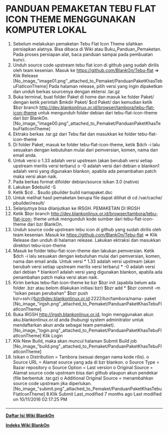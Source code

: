 # PANDUAN PEMAKETAN TEBU FLAT ICON THEME MENGGUNAKAN KOMPUTER LOKAL
   1. Sebelum melakukan pemaketan Tebu Flat Icon Theme silahkan persiapkan
      alatnya. Bisa dibaca di Wiki atau ​Buku_Panduan_Pemaketan. Pada proses
      persiapan alat, baca panduan sampai pada pembuatan kunci.
   2. Unduh source code upstream tebu flat icon di github yang sudah dirilis
      oleh team kesenian. Masuk ke ​https://github.com/BlankOn/Tebu-flat =>
      Klik Release
[No_image_"image01.png"_attached_to_Pemaket/PanduanPaketKhasTebuFlatIconTheme]
Pada halaman release, pilih versi yang ingin dipaketkan dan unduh berkas
sourcenya dengan ektensi .tar.gz
   1. Buka terminal, buat folder Paket di home dan masuk ke folder Paket/
      dengan ketik perintah
      $mkdir Paket/
      $cd Paket/
dan kemudian ketik
$bzr branch http://dev.blankonlinux.or.id/browser/tambora/tebu-flat-icon-theme
untuk mengunduh folder debian dari tebu-flat-icon-theme dari bzr BlankOn.
[No_image_"image00.png"_attached_to_Pemaket/PanduanPaketKhasTebuFlatIconTheme]
   1. Ektraks berkas .tar.gz dari Tebu flat dan masukkan ke folder tebu-flat-
      icon-theme
   2. Di folder Paket, masuk ke folder tebu-flat-icon-theme, ketik
      $dch -i
lalu sesuakan dengan kebutuhan mulai dari pemversian, komen, nama dan email
anda.
   1. Untuk versi
          o 1.33 adalah versi upstream (akan berubah versi setiap upstream
            merilis versi terbaru)
          o -0 adalah versi dari debian
          o blankon1 adalah versi yang digunakan blankon, apabila ada
            penambahan patch maka versi akan naik.
   2. Pada berkas format difolder debian/source isikan 3.0 (native)
   3. Lakukan
      $debuild -S
   4. Ketik
      $cd ..
      $sudo pbuilder build namapaket.dsc
   5. Untuk melihat hasil pemaketan berupa file dapat dilihat di cd /var/cache/
      pbuilder/result/
   6. Selanjutnya bisa dilanjutkan ke IRSGH.
PEMAKETAN DI IRGSH
   1. Ketik
      $bzr branch http://dev.blankonlinux.or.id/browser/tambora/tebu-flat-icon-
      theme
untuk mengunduh kode sumber dari tebu-flat-icon-theme dari bzr BlankOn.
   1. Unduh source code upstream tebu icon di github yang sudah dirilis oleh
      team kesenian. Masuk ke ​https://github.com/BlankOn/Tebu-flat => Klik
      Release dan unduh di halaman release. Lakukan ektraksi dan masukkan
      direktori tebu-icon-theme
   2. Masuk ke folder tebu-flat-icon-theme dan lakukan pemversian. Ketik
      $dch -i
lalu sesuakan dengan kebutuhan mulai dari pemversian, komen, nama dan email
anda. Untuk versi
    * 1.33 adalah versi upstream (akan berubah versi setiap upstream merilis
      versi terbaru)
    * -0 adalah versi dari debian
    * blankon1 adalah versi yang digunakan blankon, apabila ada penambahan
      patch maka versi akan naik.
   1. Kirim berkas tebu-flat-icon-theme ke bzr
      $bzr init (apabila belum ada folder .bzr atau belom dilakukan initiasi
      bzr)
      $bzr add *
      $bzr commit -m “isikan pesan perubahan”
      $bzr push bzr+ssh://bzr@dev.blankonlinux.or.id:2222/bzr/tambora/nama-
      paket
[No_image_"irgsh.png"_attached_to_Pemaket/PanduanPaketKhasTebuFlatIconTheme]
   1. Buka IRGSH ​http://irgsh.blankonlinux.or.id, login menggunakan akun
      aku.blankonlinux.or.id anda (hubungi system adminitrator untuk
      mendaftarkan akun anda sebagai team pemaket).
[No_image_"login.png"_attached_to_Pemaket/PanduanPaketKhasTebuFlatIconTheme]
Klik Login
   1. Klik New Build, maka akan muncul halaman Submit Build job
[No_image_"build.png"_attached_to_Pemaket/PanduanPaketKhasTebuFlatIconTheme]
   1. Isikan
          o Distribution = Tambora (sesuai dengan nama kode rilis).
          o Source URL = Alamat source yang ada di bzr blankon.
          o Source Type = Bazar repository
          o Source Option = Last version
          o Original Source = Alamat source code upstream bisa dari github
            ataupun akun pendekar (file berbentuk .tar.gz)
          o Additional Original Source = menambahkan source code upstream jika
            diperlukan.
[No_image_"submit.png"_attached_to_Pemaket/PanduanPaketKhasTebuFlatIconTheme]
8.Klik Submit
Last_modified 7 months ago Last modified on 10/11/2016 02:17:25 PM
#### 
    
 
 
 
 
 
---
[**Daftar Isi Wiki BlankOn**](/wiki/DaftarIsi/index.html)
 
[**Indeks Wiki BlankOn**](/wiki/Indeks.html)
